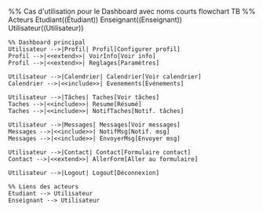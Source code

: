 %% Cas d'utilisation pour le Dashboard avec noms courts
flowchart TB
%% Acteurs
Etudiant((Étudiant))
Enseignant((Enseignant))
Utilisateur((Utilisateur))

    %% Dashboard principal
    Utilisateur -->|Profil| Profil[Configurer profil]
    Profil -->|<<extend>>| VoirInfo[Voir info]
    Profil -->|<<extend>>| Reglages[Paramètres]

    Utilisateur -->|Calendrier| Calendrier[Voir calendrier]
    Calendrier -->|<<include>>| Evenements[Événements]

    Utilisateur -->|Tâches| Taches[Voir tâches]
    Taches -->|<<include>>| Resume[Résumé]
    Taches -->|<<include>>| NotifTaches[Notif. tâches]

    Utilisateur -->|Messages| Messages[Voir messages]
    Messages -->|<<include>>| NotifMsg[Notif. msg]
    Messages -->|<<include>>| EnvoyerMsg[Envoyer msg]

    Utilisateur -->|Contact| Contact[Formulaire contact]
    Contact -->|<<extend>>| AllerForm[Aller au formulaire]

    Utilisateur -->|Logout| Logout[Déconnexion]

    %% Liens des acteurs
    Etudiant --> Utilisateur
    Enseignant --> Utilisateur
